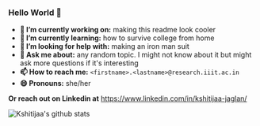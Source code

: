 ### Hello World 👋

<!--
	WOAH YOU BOT!!!!
	Hi bot!!!
-->

- **🔭 I’m currently working on:** making this readme look cooler
- **🌱 I’m currently learning:** how to survive college from home
- **🤔 I’m looking for help with:** making an iron man suit
- **💬 Ask me about:** any random topic. I might not know about it but might ask more questions if it's interesting
- **📫 How to reach me:** `<firstname>.<lastname>@research.iiit.ac.in`
- **😄 Pronouns:** she/her

**Or reach out on Linkedin at** https://www.linkedin.com/in/kshitijaa-jaglan/ 

![Kshitijaa's github stats](https://github-readme-stats.vercel.app/api?username=deutranium&show_icons=true&theme=algolia&count_private=true)
